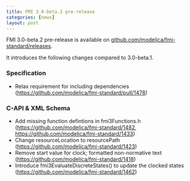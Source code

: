 ```yaml
---
title: FMI 3.0-beta.2 pre-release
categories: [news]
layout: post
---
```


FMI 3.0-beta.2 pre-release is available on [github.com/modelica/fmi-standard/releases](https://github.com/modelica/fmi-standard/releases).

It introduces the following changes compared to 3.0-beta.1.

### Specification

- Relax requirement for including dependencies (https://github.com/modelica/fmi-standard/pull/1478)

### C-API & XML Schema

- ​Add missing function defintions in fmi3Functions.h (https://github.com/modelica/fmi-standard/1482, https://github.com/modelica/fmi-standard/1433)
- Change resourceLocation to resourcePath (https://github.com/modelica/fmi-standard/1423)
- Remove start value for clock; formatted non-normative text (https://github.com/modelica/fmi-standard/1418)
- ​Introduce fmi3EvaluateDiscreteStates() to update the clocked states (https://github.com/modelica/fmi-standard/1462)

